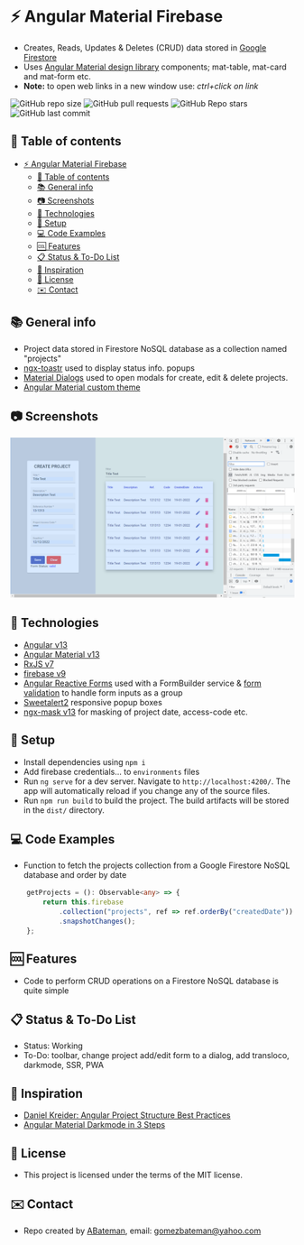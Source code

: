 # :zap: Angular Material Firebase

* Creates, Reads, Updates & Deletes (CRUD) data stored in [Google Firestore](https://firebase.google.com/)
* Uses [Angular Material design library](https://material.angular.io/) components; mat-table, mat-card and mat-form etc.
* **Note:** to open web links in a new window use: _ctrl+click on link_

![GitHub repo size](https://img.shields.io/github/repo-size/AndrewJBateman/angular-material-firebase?style=plastic)
![GitHub pull requests](https://img.shields.io/github/issues-pr/AndrewJBateman/angular-material-firebase?style=plastic)
![GitHub Repo stars](https://img.shields.io/github/stars/AndrewJBateman/angular-material-firebase?style=plastic)
![GitHub last commit](https://img.shields.io/github/last-commit/AndrewJBateman/angular-material-firebase?style=plastic)

## :page_facing_up: Table of contents

* [:zap: Angular Material Firebase](#zap-angular-material-firebase)
  * [:page_facing_up: Table of contents](#page_facing_up-table-of-contents)
  * [:books: General info](#books-general-info)
  * [:camera: Screenshots](#camera-screenshots)
  * [:signal_strength: Technologies](#signal_strength-technologies)
  * [:floppy_disk: Setup](#floppy_disk-setup)
  * [:computer: Code Examples](#computer-code-examples)
  * [:cool: Features](#cool-features)
  * [:clipboard: Status & To-Do List](#clipboard-status--to-do-list)
  * [:clap: Inspiration](#clap-inspiration)
  * [:file_folder: License](#file_folder-license)
  * [:envelope: Contact](#envelope-contact)

## :books: General info

* Project data stored in Firestore NoSQL database as a collection named "projects"
* [ngx-toastr](https://www.npmjs.com/package/ngx-toastr) used to display status info. popups
* [Material Dialogs](https://material.angular.io/components/dialog/overview) used to open modals for create, edit & delete projects.
* [Angular Material custom theme](https://material.angular.io/guide/theming#defining-a-theme)

## :camera: Screenshots

![Example screenshot](./imgs/home.png)

## :signal_strength: Technologies

* [Angular v13](https://angular.io/)
* [Angular Material v13](https://material.angular.io/)
* [RxJS v7](https://rxjs-dev.firebaseapp.com/guide/overview)
* [firebase v9](https://www.npmjs.com/package/firebase)
* [Angular Reactive Forms](https://angular.io/guide/reactive-forms) used with a FormBuilder service & [form validation](https://angular.io/guide/form-validation) to handle form inputs as a group
* [Sweetalert2](https://sweetalert2.github.io/) responsive popup boxes
* [ngx-mask v13](https://www.npmjs.com/package/ngx-mask) for masking of project date, access-code etc.

## :floppy_disk: Setup

* Install dependencies using `npm i`
* Add firebase credentials... to `environments` files
* Run `ng serve` for a dev server. Navigate to `http://localhost:4200/`. The app will automatically reload if you change any of the source files.
* Run `npm run build` to build the project. The build artifacts will be stored in the `dist/` directory.

## :computer: Code Examples

* Function to fetch the projects collection from a Google Firestore NoSQL database and order by date

```typescript
 	getProjects = (): Observable<any> => {
		return this.firebase
			.collection("projects", ref => ref.orderBy("createdDate"))
			.snapshotChanges();
	};
```

## :cool: Features

* Code to perform CRUD operations on a Firestore NoSQL database is quite simple

## :clipboard: Status & To-Do List

* Status: Working
* To-Do: toolbar, change project add/edit form to a dialog, add transloco, darkmode, SSR, PWA

## :clap: Inspiration

* [Daniel Kreider: Angular Project Structure Best Practices](https://danielk.tech/home/angular-project-structure-best-practices)
* [Angular Material Darkmode in 3 Steps](https://zoaibkhan.com/blog/angular-material-dark-mode-in-3-steps/)

## :file_folder: License

* This project is licensed under the terms of the MIT license.

## :envelope: Contact

* Repo created by [ABateman](https://github.com/AndrewJBateman), email: gomezbateman@yahoo.com
